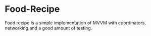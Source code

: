 # Food-Recipe
Food recipe is a simple implementation of MVVM with coordinators, networking and a good amount of testing.
